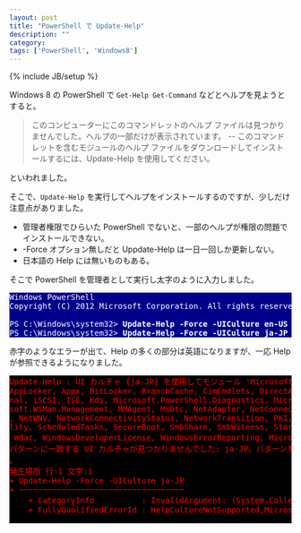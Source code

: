 ```yaml
---
layout: post
title: "PowerShell で Update-Help"
description: ""
category: 
tags: ['PowerShell', 'Windows8']
---
```

{% include JB/setup %}

Windows 8 の PowerShell で `Get-Help Get-Command` などとヘルプを見ようとすると。

> このコンピューターにこのコマンドレットのヘルプ ファイルは見つかりませんでした。ヘルプの一部だけが表示されています。
-- このコマンドレットを含むモジュールのヘルプ ファイルをダウンロードしてインストールするには、Update-Help を使用してください。

といわれました。

そこで、`Update-Help` を実行してヘルプをインストールするのですが、少しだけ注意点がありました。

*  管理者権限でひらいた PowerShell でないと、一部のヘルプが権限の問題でインストールできない。
*  -Force オプション無しだと Uppdate-Help は一日一回しか更新しない。
*  日本語の Help には無いものもある。

そこで PowerShell を管理者として実行し太字のように入力しました。

<pre style="color:white; background-color:darkblue;">
Windows PowerShell
Copyright (C) 2012 Microsoft Corporation. All rights reserved.

PS C:\Windows\system32&gt; <span style="font-weight:900;">Update-Help -Force -UICulture en-US</span>
PS C:\Windows\system32&gt; <span style="font-weight:900;">Update-Help -Force -UICulture ja-JP</span>
</pre>

赤字のようなエラーが出て、Help の多くの部分は英語になりますが、一応 Help が参照できるようになりました。 

<pre style="color:red; background-color:black;">
Update-Help : UI カルチャ {ja-JP} を使用してモジュール 'Microsoft.PowerShell.Management, Microsoft.PowerShell.Utility,
AppLocker, Appx, BitLocker, BranchCache, CimCmdlets, DirectAccessClientComponents, Dism, DnsClient, Hyper-V, Internatio
nal, iSCSI, ISE, Kds, Microsoft.PowerShell.Diagnostics, Microsoft.PowerShell.Host, Microsoft.PowerShell.Security, Micro
soft.WSMan.Management, MMAgent, MsDtc, NetAdapter, NetConnection, NetLbfo, NetQos, NetSecurity, NetSwitchTeam, NetTCPIP
, NetWNV, NetworkConnectivityStatus, NetworkTransition, PKI, PrintManagement, PSScheduledJob, PSWorkflow, PSWorkflowUti
lity, ScheduledTasks, SecureBoot, SmbShare, SmbWitness, Storage, TroubleshootingPack, TrustedPlatformModule, VpnClient,
 Wdac, WindowsDeveloperLicense, WindowsErrorReporting, Microsoft.PowerShell.Core' のヘルプを更新できませんでした: 次の
パターンに一致する UI カルチャが見つかりませんでした: ja-JP。パターンを確認してから、コマンドをもう一度実行してください
。
発生場所 行:1 文字:1
+ Update-Help -Force -UICulture ja-JP
+ ~~~~~~~~~~~~~~~~~~~~~~~~~~~~~~~~~~~
    + CategoryInfo          : InvalidArgument: (System.Collecti...[System.String]:HashSet`1) [Update-Help]、Exception
    + FullyQualifiedErrorId : HelpCultureNotSupported,Microsoft.PowerShell.Commands.UpdateHelpCommand

</pre>


